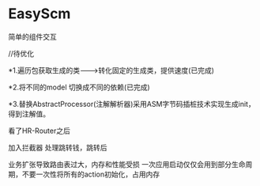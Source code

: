 # EasyScm
简单的组件交互

//待优化 

\*1.遍历包获取生成的类--->转化固定的生成类，提供速度(已完成)

\*2.将不同的model 切换成不同的依赖(已完成)

\*3.替换AbstractProcessor(注解解析器)采用ASM字节码插桩技术实现生成init，得到注解值。





看了HR-Router之后

加入拦截器 处理跳转钱，跳转后

业务扩张导致路由表过大，内存和性能受损  一次应用启动仅仅会用到部分生命周期，不要一次性将所有的action初始化，占用内存




